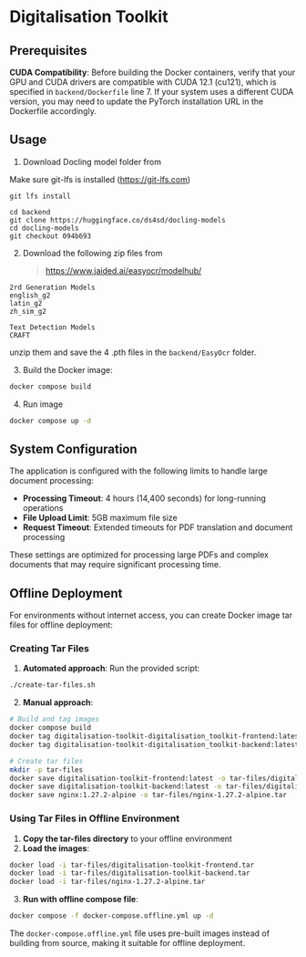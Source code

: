 # Digitalisation Toolkit

## Prerequisites

**CUDA Compatibility**: Before building the Docker containers, verify that your GPU and CUDA drivers are compatible with CUDA 12.1 (cu121), which is specified in `backend/Dockerfile` line 7. If your system uses a different CUDA version, you may need to update the PyTorch installation URL in the Dockerfile accordingly.

## Usage

1. Download Docling model folder from

Make sure git-lfs is installed (https://git-lfs.com)
```
git lfs install
```
```
cd backend
git clone https://huggingface.co/ds4sd/docling-models
cd docling-models
git checkout 094b693
```

2. Download the following zip files from

    >   https://www.jaided.ai/easyocr/modelhub/

```
2rd Generation Models
english_g2
latin_g2
zh_sim_g2 

Text Detection Models
CRAFT
```
unzip them and save the 4 .pth files in the `backend/EasyOcr` folder.

3.  Build the Docker image:
```bash
docker compose build
```

4.  Run image
```bash
docker compose up -d
```

## System Configuration

The application is configured with the following limits to handle large document processing:

- **Processing Timeout**: 4 hours (14,400 seconds) for long-running operations
- **File Upload Limit**: 5GB maximum file size
- **Request Timeout**: Extended timeouts for PDF translation and document processing

These settings are optimized for processing large PDFs and complex documents that may require significant processing time.

## Offline Deployment

For environments without internet access, you can create Docker image tar files for offline deployment:

### Creating Tar Files

1. **Automated approach**: Run the provided script:
```bash
./create-tar-files.sh
```

2. **Manual approach**:
```bash
# Build and tag images
docker compose build
docker tag digitalisation-toolkit-digitalisation_toolkit-frontend:latest digitalisation-toolkit-frontend:latest
docker tag digitalisation-toolkit-digitalisation_toolkit-backend:latest digitalisation-toolkit-backend:latest

# Create tar files
mkdir -p tar-files
docker save digitalisation-toolkit-frontend:latest -o tar-files/digitalisation-toolkit-frontend.tar
docker save digitalisation-toolkit-backend:latest -o tar-files/digitalisation-toolkit-backend.tar
docker save nginx:1.27.2-alpine -o tar-files/nginx-1.27.2-alpine.tar
```

### Using Tar Files in Offline Environment

1. **Copy the tar-files directory** to your offline environment
2. **Load the images**:
```bash
docker load -i tar-files/digitalisation-toolkit-frontend.tar
docker load -i tar-files/digitalisation-toolkit-backend.tar
docker load -i tar-files/nginx-1.27.2-alpine.tar
```
3. **Run with offline compose file**:
```bash
docker compose -f docker-compose.offline.yml up -d
```

The `docker-compose.offline.yml` file uses pre-built images instead of building from source, making it suitable for offline deployment.
